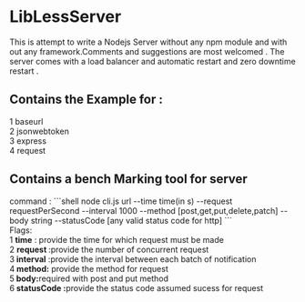 <h1>LibLessServer</h1>
This is attempt to write a Nodejs Server without any npm module and with out any framework.Comments and suggestions are most welcomed . The server comes with a load balancer and automatic restart and zero downtime restart .  
<h2>Contains the Example for :</h2>
1 baseurl <br>
2 jsonwebtoken <br>
3 express <br>
4 request <br>

<h2>Contains a bench Marking tool for server</h2>
command :
```shell
node cli.js url --time time(in s) --request requestPerSecond --interval 1000 --method [post,get,put,delete,patch] --body string --statusCode [any valid status code for http]
```
<br>
Flags: <br>
1 <b>time</b> : provide the time for which request must be made<br>
2 <b>request </b>:provide the number of concurrent request<br>
3<b> interval</b> :provide the interval between each batch of notification<br>
4<b> method:</b> provide the method for request<br>
5<b> body:</b>required with post and put method<br>
6<b> statusCode :</b>provide the status code assumed sucess for request<br>


